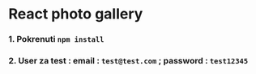 # React photo gallery

### 1. Pokrenuti `npm install`

### 2. User za test : email : `test@test.com` ; password : `test12345`
